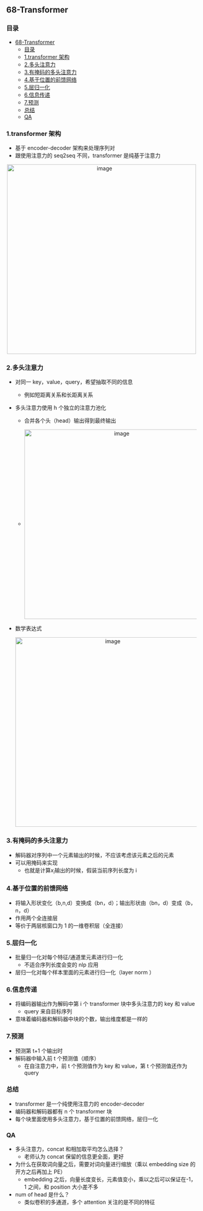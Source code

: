 ## 68-Transformer

### 目录

- [68-Transformer](#68-transformer)
  - [目录](#目录)
  - [1.transformer 架构](#1transformer架构)
  - [2.多头注意力](#2多头注意力)
  - [3.有掩码的多头注意力](#3有掩码的多头注意力)
  - [4.基于位置的前馈网络](#4基于位置的前馈网络)
  - [5.层归一化](#5层归一化)
  - [6.信息传递](#6信息传递)
  - [7.预测](#7预测)
  - [总结](#总结)
  - [QA](#qa)

### 1.transformer 架构

- 基于 encoder-decoder 架构来处理序列对
- 跟使用注意力的 seq2seq 不同，transformer 是纯基于注意力

<div align="center">
  <img src="https://assets.ng-tech.icu/book/DeepLearning-MuLi-Notes/imgs/68/68-01.png" alt="image" align="center" width=500 />
</div>

### 2.多头注意力

- 对同一 key，value，query，希望抽取不同的信息
  - 例如短距离关系和长距离关系
- 多头注意力使用 h 个独立的注意力池化

  - 合并各个头（head）输出得到最终输出

  - <div align="center">
      <img src="https://assets.ng-tech.icu/book/DeepLearning-MuLi-Notes/imgs/68/68-02.png" alt="image" align="center" width=500 />
    </div>

- 数学表达式

  <div align="center">
    <img src="https://assets.ng-tech.icu/book/DeepLearning-MuLi-Notes/imgs/68/68-02.png" alt="image" align="center" width=500 />
  </div>

### 3.有掩码的多头注意力

- 解码器对序列中一个元素输出的时候，不应该考虑该元素之后的元素
- 可以用掩码来实现
  - 也就是计算$x_i$输出的时候，假装当前序列长度为 i

### 4.基于位置的前馈网络

- 将输入形状变化（b,n,d）变换成（bn，d）；输出形状由（bn，d）变成（b，n，d）
- 作用两个全连接层
- 等价于两层核窗口为 1 的一维卷积层（全连接）

### 5.层归一化

- 批量归一化对每个特征/通道里元素进行归一化
  - 不适合序列长度会变的 nlp 应用
- 层归一化对每个样本里面的元素进行归一化（layer norm ）

### 6.信息传递

- 将编码器输出作为解码中第 i 个 transformer 块中多头注意力的 key 和 value
  - query 来自目标序列
- 意味着编码器和解码器中块的个数，输出维度都是一样的

### 7.预测

- 预测第 t+1 个输出时
- 解码器中输入前 t 个预测值（顺序）
  - 在自注意力中，前 t 个预测值作为 key 和 value，第 t 个预测值还作为 query

### 总结

- transformer 是一个纯使用注意力的 encoder-decoder
- 编码器和解码器都有 n 个 transformer 块
- 每个块里面使用多头注意力，基于位置的前馈网络，层归一化

### QA

- 多头注意力，concat 和相加取平均怎么选择？
  - 老师认为 concat 保留的信息更全面，更好
- 为什么在获取词向量之后，需要对词向量进行缩放（乘以 embedding size 的开方之后再加上 PE）
  - embedding 之后，向量长度变长，元素值变小，乘以之后可以保证在-1，1 之间，和 position 大小差不多
- num of head 是什么？
  - 类似卷积的多通道，多个 attention 关注的是不同的特征
